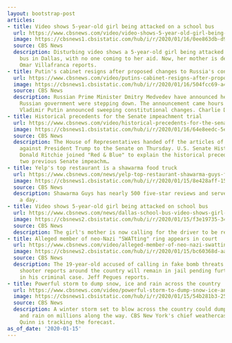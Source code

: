 ```yaml
---
layout: bootstrap-post
articles:
- title: Video shows 5-year-old girl being attacked on a school bus
  url: https://www.cbsnews.com/video/video-shows-5-year-old-girl-being-attacked-on-a-school-bus/
  image: https://cbsnews1.cbsistatic.com/hub/i/r/2020/01/16/0ee863db-d999-4141-8eb2-f2e224bdad15/thumbnail/1200x630/6d69c614079723bde59569d238093c80/0115-en-busbullying-villafranca-2008720-640x360.jpg
  source: CBS News
  description: Disturbing video shows a 5-year-old girl being attacked on her school
    bus in Dallas, with no one coming to her aid. Now, her mother is demanding action.
    Omar Villafranca reports.
- title: Putin's cabinet resigns after proposed changes to Russia's constitution
  url: https://www.cbsnews.com/video/putins-cabinet-resigns-after-proposed-changes-to-russias-constitution/
  image: https://cbsnews1.cbsistatic.com/hub/i/r/2020/01/16/504fcc69-a494-4eeb-afce-d6ce95814741/thumbnail/1200x630/7b879fb792e42b1ebd3c9d7e2031c859/0115-en-russiaputin-dagata-2008728-640x360.jpg
  source: CBS News
  description: Russian Prime Minister Dmitry Medvedev have announced he and the entire
    Russian government were stepping down. The announcement came hours after President
    Vladimir Putin announced sweeping constitutional changes. Charlie D'Agata reports.
- title: Historical precedents for the Senate impeachment trial
  url: https://www.cbsnews.com/video/historical-precedents-for-the-senate-impeachment-trial/
  image: https://cbsnews1.cbsistatic.com/hub/i/r/2020/01/16/64e8eedc-5e3f-4cd7-8541-9a9618b8a41c/thumbnail/1200x630/997ea6f1d6e72944b2a5a3e66aaa8825/0115-cbsn-historicalsenate-xxc-2008697-640x360.jpg
  source: CBS News
  description: The House of Representatives handed off the articles of impeachment
    against President Trump to the Senate on Thursday. U.S. Senate Historian Emeritus
    Donald Ritchie joined "Red & Blue" to explain the historical precedents from the
    two previous Senate impeachm…
- title: Yelp's top restaurant is a shawarma food truck
  url: https://www.cbsnews.com/news/yelp-top-restaurant-shawarma-guys-food-truck-san-diego-south-park-2020-01-15/
  image: https://cbsnews1.cbsistatic.com/hub/i/r/2020/01/15/8e428aff-15cc-4fb9-9ce8-a6b297efcf7d/thumbnail/1200x630/f6f6c80640960c223204f708ff2cb49e/vigliotti-food-trucks-for-brian-kraker-frame-1720.jpg
  source: CBS News
  description: Shawarma Guys has nearly 500 five-star reviews and serves out 900 plates
    a day.
- title: Video shows 5-year-old girl being attacked on school bus
  url: https://www.cbsnews.com/news/dallas-school-bus-video-shows-girl-being-attacked-2020-01-15/
  image: https://cbsnews2.cbsistatic.com/hub/i/r/2020/01/15/f3e19735-348d-45ab-9b77-0b0d344feea4/thumbnail/1200x630/b0af68a26998a2f7e06aac4120f4a710/bus-attack.png
  source: CBS News
  description: The girl's mother is now calling for the driver to be removed.
- title: Alleged member of neo-Nazi "SWATting" ring appears in court
  url: https://www.cbsnews.com/video/alleged-member-of-neo-nazi-swatting-ring-appears-in-court/
  image: https://cbsnews2.cbsistatic.com/hub/i/r/2020/01/15/bc60368d-aa86-4380-9f07-7a4f7e448c0c/thumbnail/1200x630/446f6d864b5055030fcdd975dc77baaa/0115-en-swattingarrest-pegues-2008702-640x360.jpg
  source: CBS News
  description: The 19-year-old accused of calling in fake bomb threats and active
    shooter reports around the country will remain in jail pending further proceedings
    in his criminal case. Jeff Pegues reports.
- title: Powerful storm to dump snow, ice and rain across the country
  url: https://www.cbsnews.com/video/powerful-storm-to-dump-snow-ice-and-rain-across-the-country/
  image: https://cbsnews1.cbsistatic.com/hub/i/r/2020/01/15/54b281b3-2544-4f03-996c-500da0a4f8ea/thumbnail/1200x630/bfa43e4206cc3952aa37a306807a611a/0115-en-wxforecast-quinn-2008687-640x360.jpg
  source: CBS News
  description: A winter storm set to blow across the country could dump snow, ice
    and rain on millions along the way. CBS New York's chief weathercaster Lonnie
    Quinn is tracking the forecast.
as_of_date: '2020-01-15'
---
```


